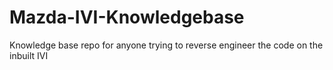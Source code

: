 # Mazda-IVI-Knowledgebase
Knowledge base repo for anyone trying to reverse engineer the code on the inbuilt IVI
